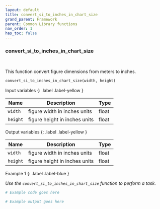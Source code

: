 ```yaml
---
layout: default
title: convert_si_to_inches_in_chart_size
grand_parent: Framework
parent: Common Library functions
nav_order: 1
has_toc: false
---
```


<h3>convert_si_to_inches_in_chart_size</h3>

<br>

<p align = "justify">
    This function convert figure dimensions from meters to inches.


</p>

```python
convert_si_to_inches_in_chart_size(width, height)
```

Input variables
{: .label .label-yellow }

<table style = "width:100%">
    <thead>
      <tr>
        <th>Name</th>
        <th>Description</th>
        <th>Type</th>
      </tr>
    </thead>
    <tr>
        <td><code>width</code></td>
        <td>figure width in inches units</td>
        <td>float</td>
    <tr>
        <td><code>height</code></td>
        <td>figure height in inches units</td>
        <td>float</td>
    </tr>
</table>

Output variables
{: .label .label-yellow }

<table style = "width:100%">
    <thead>
      <tr>
        <th>Name</th>
        <th>Description</th>
        <th>Type</th>
      </tr>
    </thead>
    <tr>
        <td><code>width</code></td>
        <td>figure width in inches units</td>
        <td>float</td>
    </tr>
    <tr>
        <td><code>height</code></td>
        <td>figure height in inches units</td>
        <td>float</td>
    </tr>
</table>

Example 1
{: .label .label-blue }

<p align = "justify">
    <i>
        Use the <code>convert_si_to_inches_in_chart_size</code> function to perform a task.
    </i>
</p>

```python
# Example code goes here
```

```bash
# Example output goes here
```

